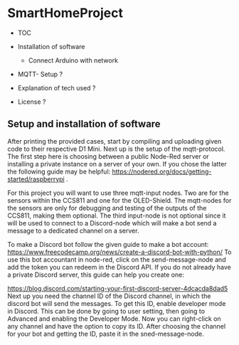 # SmartHomeProject

- TOC

- Installation of software
  - Connect Arduino with network

- MQTT- Setup ?

- Explanation of tech used ?

- License ?

## Setup and installation of software

After printing the provided cases, start by compiling and uploading given code to their respective D1 Mini.
Next up is the setup of the mqtt-protocol. The first step here is choosing between a public Node-Red server
or installing a private instance on a server of your own. If you chose the latter the following guide may be 
helpful: https://nodered.org/docs/getting-started/raspberrypi .

For this project you will want to use three mqtt-input nodes. Two are for the sensors within the CCS811 and 
one for the OLED-Shield. The mqtt-nodes for the sensors are only for debugging and testing of the outputs of
the CCS811, making them optional. The third input-node is not optional since it will be used to connect to a
Discord-node which will make a bot send a message to a dedicated channel on a server.

To make a Discord bot follow the given guide to make a bot account: 
https://www.freecodecamp.org/news/create-a-discord-bot-with-python/
To use this bot accountant in node-red, click on the send-message-node and add the token you can redeem in 
the Discord API. If you do not already have a private Discord server, this guide can help you create one:

https://blog.discord.com/starting-your-first-discord-server-4dcacda8dad5
Next up you need the channel ID of the Discord channel, in which the discord bot will send the messages.
To get this ID, enable developer mode in Discord. This can be done by going to user setting, then going to 
Advanced and enabling the Developer Mode. Now you can right-click on any channel and have the option to
copy its ID. After choosing the channel for your bot and getting the ID, paste it in the sned-message-node.
